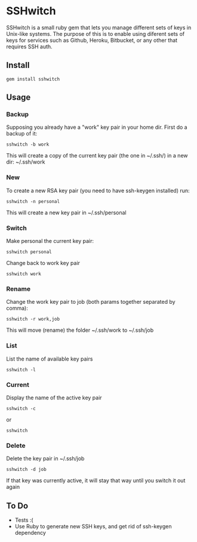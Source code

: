 SSHwitch
==========

SSHwitch is a small ruby gem that lets you manage different sets of keys in Unix-like systems.
The purpose of this is to enable using diferent sets of keys for services such as Github, Heroku, Bitbucket, or any other that requires SSH auth.

Install
-------

    gem install sshwitch

Usage
-----

### Backup


Supposing you already have a "work" key pair in your home dir.
First do a backup of it:

    sshwitch -b work

This will create a copy of the current key pair (the one in ~/.ssh/) in a new dir:  ~/.ssh/work

### New


To create a new RSA key pair (you need to have ssh-keygen installed) run:

    sshwitch -n personal

This will create a new key pair in ~/.ssh/personal

### Switch


Make personal the current key pair:

    sshwitch personal

Change back to work key pair

    sshwitch work

### Rename

Change the work key pair to job (both params together separated by comma):

    sshwitch -r work,job

This will move (rename) the folder ~/.ssh/work to ~/.ssh/job

### List

List the name of available key pairs

    sshwitch -l

### Current

Display the name of the active key pair

    sshwitch -c
or

    sshwitch

### Delete

Delete the key pair in ~/.ssh/job

    sshwitch -d job

If that key was currently active, it will stay that way until you switch it out again


To Do
-----

* Tests :(
* Use Ruby to generate new SSH keys, and get rid of ssh-keygen
dependency
